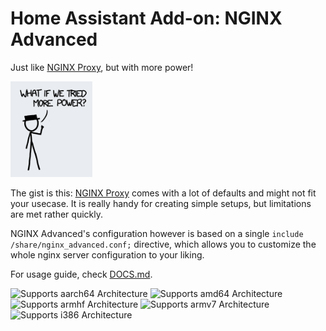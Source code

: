 # Home Assistant Add-on: NGINX Advanced

Just like [NGINX Proxy](https://github.com/home-assistant/addons/blob/master/nginx_proxy/README.md), but with more power!

![](../pictures/more-power.png)

The gist is this: [NGINX Proxy](https://github.com/home-assistant/addons/blob/master/nginx_proxy/README.md) comes with a lot of defaults and might not fit your usecase. It is really handy for creating simple setups, but limitations are met rather quickly.

NGINX Advanced's configuration however is based on a single `include /share/nginx_advanced.conf;` directive, which allows you to customize the whole nginx server configuration to your liking.

For usage guide, check [DOCS.md](./DOCS.md).

![Supports aarch64 Architecture][aarch64-shield] ![Supports amd64 Architecture][amd64-shield] ![Supports armhf Architecture][armhf-shield] ![Supports armv7 Architecture][armv7-shield] ![Supports i386 Architecture][i386-shield]

[aarch64-shield]: https://img.shields.io/badge/aarch64-yes-green.svg
[amd64-shield]: https://img.shields.io/badge/amd64-yes-green.svg
[armhf-shield]: https://img.shields.io/badge/armhf-yes-green.svg
[armv7-shield]: https://img.shields.io/badge/armv7-yes-green.svg
[i386-shield]: https://img.shields.io/badge/i386-yes-green.svg
